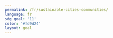 ```yaml
---
permalink: /fr/sustainable-cities-communities/
language: fr
sdg_goal: '11'
color: '#fd9d24'
layout: goal
---
```


